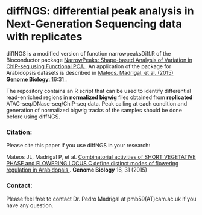 # diffNGS: differential peak analysis in Next-Generation Sequencing data with replicates

diffNGS is a modified version of function narrowpeaksDiff.R of the Bioconductor package <a href="http://bioconductor.org/packages/devel/bioc/html/NarrowPeaks.html">
NarrowPeaks: Shape-based Analysis of Variation in ChIP-seq using Functional PCA </a>. An application of the package for Arabidopsis datasets is described in <a href="http://genomebiology.biomedcentral.com/articles/10.1186/s13059-015-0597-1"> Mateos, Madrigal, et al. (2015) **Genome Biology**: 16:31 </a>. 

The repository contains an R script that can be used to identify differential read-enriched regions in **normalized bigwig** files obtained from **replicated** ATAC-seq/DNase-seq/ChIP-seq data. Peak calling at each condition and generation of normalized bigwig tracks of the samples should be done before using diffNGS. 


<h3>Citation:</h3> 
Please cite this paper if you use diffNGS in your research:


Mateos JL, Madrigal P, et al. <a href="https://genomebiology.biomedcentral.com/articles/10.1186/s13059-015-0597-1"> Combinatorial activities of SHORT VEGETATIVE PHASE and FLOWERING LOCUS C define distinct modes of flowering regulation in Arabidopsis </a>.  **Genome Biology** 16, 31 (2015)

<h3>Contact:</h3> 
Please feel free to contact Dr. Pedro Madrigal at pmb59(AT)cam.ac.uk if you have any question.



